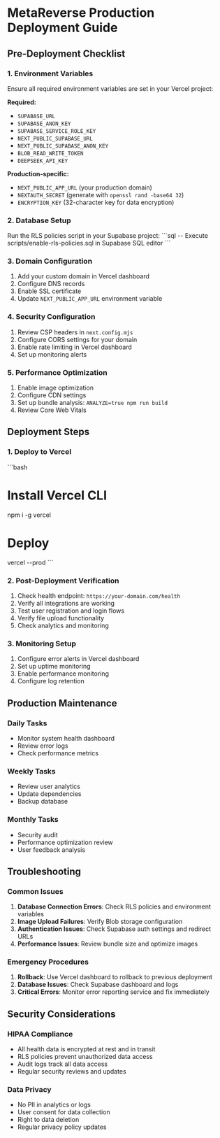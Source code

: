 # MetaReverse Production Deployment Guide

## Pre-Deployment Checklist

### 1. Environment Variables
Ensure all required environment variables are set in your Vercel project:

**Required:**
- `SUPABASE_URL`
- `SUPABASE_ANON_KEY` 
- `SUPABASE_SERVICE_ROLE_KEY`
- `NEXT_PUBLIC_SUPABASE_URL`
- `NEXT_PUBLIC_SUPABASE_ANON_KEY`
- `BLOB_READ_WRITE_TOKEN`
- `DEEPSEEK_API_KEY`

**Production-specific:**
- `NEXT_PUBLIC_APP_URL` (your production domain)
- `NEXTAUTH_SECRET` (generate with `openssl rand -base64 32`)
- `ENCRYPTION_KEY` (32-character key for data encryption)

### 2. Database Setup
Run the RLS policies script in your Supabase project:
\`\`\`sql
-- Execute scripts/enable-rls-policies.sql in Supabase SQL editor
\`\`\`

### 3. Domain Configuration
1. Add your custom domain in Vercel dashboard
2. Configure DNS records
3. Enable SSL certificate
4. Update `NEXT_PUBLIC_APP_URL` environment variable

### 4. Security Configuration
1. Review CSP headers in `next.config.mjs`
2. Configure CORS settings for your domain
3. Enable rate limiting in Vercel dashboard
4. Set up monitoring alerts

### 5. Performance Optimization
1. Enable image optimization
2. Configure CDN settings
3. Set up bundle analysis: `ANALYZE=true npm run build`
4. Review Core Web Vitals

## Deployment Steps

### 1. Deploy to Vercel
\`\`\`bash
# Install Vercel CLI
npm i -g vercel

# Deploy
vercel --prod
\`\`\`

### 2. Post-Deployment Verification
1. Check health endpoint: `https://your-domain.com/health`
2. Verify all integrations are working
3. Test user registration and login flows
4. Verify file upload functionality
5. Check analytics and monitoring

### 3. Monitoring Setup
1. Configure error alerts in Vercel dashboard
2. Set up uptime monitoring
3. Enable performance monitoring
4. Configure log retention

## Production Maintenance

### Daily Tasks
- Monitor system health dashboard
- Review error logs
- Check performance metrics

### Weekly Tasks  
- Review user analytics
- Update dependencies
- Backup database

### Monthly Tasks
- Security audit
- Performance optimization review
- User feedback analysis

## Troubleshooting

### Common Issues
1. **Database Connection Errors**: Check RLS policies and environment variables
2. **Image Upload Failures**: Verify Blob storage configuration
3. **Authentication Issues**: Check Supabase auth settings and redirect URLs
4. **Performance Issues**: Review bundle size and optimize images

### Emergency Procedures
1. **Rollback**: Use Vercel dashboard to rollback to previous deployment
2. **Database Issues**: Check Supabase dashboard and logs
3. **Critical Errors**: Monitor error reporting service and fix immediately

## Security Considerations

### HIPAA Compliance
- All health data is encrypted at rest and in transit
- RLS policies prevent unauthorized data access
- Audit logs track all data access
- Regular security reviews and updates

### Data Privacy
- No PII in analytics or logs
- User consent for data collection
- Right to data deletion
- Regular privacy policy updates
